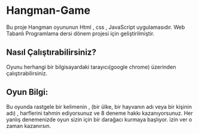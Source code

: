 # Hangman-Game
Bu proje Hangman oyununun Html , css , JavaScript uygulamasıdır. Web Tabanlı Programlama dersi dönem projesi için geliştirilmiştir.
## Nasıl Çalıştırabilirsiniz?
Oyunu herhangi bir bilgisayardaki tarayıcı(google chrome) üzerinden çalıştırabilirsiniz.

## Oyun Bilgi:
Bu oyunda rastgele bir kelimenin , (bir ülke, bir hayvanın adı veya bir kişinin adı) , harflerini tahmin ediyorsunuz ve 8 deneme hakkı kazanıyorsunuz.
Her yanlış denemenizde oyun sizin için bir darağacı kurmaya başlıyor.  izin ver o zaman kazanırsın.
